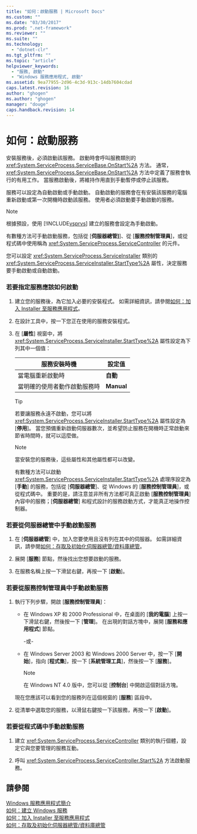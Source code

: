 ```yaml
---
title: "如何：啟動服務 | Microsoft Docs"
ms.custom: ""
ms.date: "03/30/2017"
ms.prod: ".net-framework"
ms.reviewer: ""
ms.suite: ""
ms.technology: 
  - "dotnet-clr"
ms.tgt_pltfrm: ""
ms.topic: "article"
helpviewer_keywords: 
  - "服務, 啟動"
  - "Windows 服務應用程式, 啟動"
ms.assetid: 9ea77955-2d96-4c3d-913c-14db7604cdad
caps.latest.revision: 16
author: "ghogen"
ms.author: "ghogen"
manager: "douge"
caps.handback.revision: 14
---
```

# 如何：啟動服務
安裝服務後，必須啟動該服務。  啟動時會呼叫服務類別的 <xref:System.ServiceProcess.ServiceBase.OnStart%2A> 方法。  通常，<xref:System.ServiceProcess.ServiceBase.OnStart%2A> 方法中定義了服務會執行的有用工作。  當服務啟動後，將維持作用直到手動暫停或停止該服務。  
  
 服務可以設定為自動啟動或手動啟動。  自動啟動的服務會在有安裝該服務的電腦重新啟動或第一次開機時啟動該服務。  使用者必須啟動要手動啟動的服務。  
  
> [!NOTE]
>  根據預設，使用 [!INCLUDE[vsprvs](../../../includes/vsprvs-md.md)] 建立的服務會設定為手動啟動。  
  
 有數種方法可手動啟動服務，包括從 \[**伺服器總管\]**\]、從 \[**服務控制管理員**\]，或從程式碼中使用稱為 <xref:System.ServiceProcess.ServiceController> 的元件。  
  
 您可以設定 <xref:System.ServiceProcess.ServiceInstaller> 類別的 <xref:System.ServiceProcess.ServiceInstaller.StartType%2A> 屬性，決定服務要手動啟動或自動啟動。  
  
### 若要指定服務應該如何啟動  
  
1.  建立您的服務後，為它加入必要的安裝程式。  如需詳細資訊，請參閱[如何：加入 Installer 至服務應用程式](../../../docs/framework/windows-services/how-to-add-installers-to-your-service-application.md)。  
  
2.  在設計工具中，按一下您正在使用的服務安裝程式。  
  
3.  在 \[**屬性**\] 視窗中，將 <xref:System.ServiceProcess.ServiceInstaller.StartType%2A> 屬性設定為下列其中一個值：  
  
    |服務安裝時機|設定值|  
    |------------|---------|  
    |當電腦重新啟動時|**自動**|  
    |當明確的使用者動作啟動服務時|**Manual**|  
  
    > [!TIP]
    >  若要讓服務永遠不啟動，您可以將 <xref:System.ServiceProcess.ServiceInstaller.StartType%2A> 屬性設定為 \[**停用**\]。  當您預備重新啟動伺服器數次，並希望防止服務在開機時正常啟動來節省時間時，就可以這麼做。  
  
    > [!NOTE]
    >  當安裝您的服務後，這些屬性和其他屬性都可以改變。  
  
     有數種方法可以啟動 <xref:System.ServiceProcess.ServiceInstaller.StartType%2A> 處理序設定為 \[**手動**\] 的服務，包括從 \[**伺服器總管**\]、從 Windows 的 \[**服務控制管理員**\]，或從程式碼中。  重要的是，請注意並非所有方法都可真正啟動 \[**服務控制管理員**\] 內容中的服務；\[**伺服器總管**\] 和程式設計的服務啟動方式，才能真正地操作控制器。  
  
### 若要從伺服器總管中手動啟動服務  
  
1.  在 \[**伺服器總管**\] 中，加入您要使用且沒有列在其中的伺服器。  如需詳細資訊，請參閱[如何：存取及初始化伺服器總管\/資料庫總管](../Topic/How%20to:%20Access%20and%20Initialize%20Server%20Explorer-Database%20Explorer.md)。  
  
2.  展開 \[**服務**\] 節點，然後找出您想要啟動的服務。  
  
3.  在服務名稱上按一下滑鼠右鍵，再按一下 \[**啟動**\]。  
  
### 若要從服務控制管理員中手動啟動服務  
  
1.  執行下列步驟，開啟 \[**服務控制管理員**\]：  
  
    -   在 Windows XP 和 2000 Professional 中，在桌面的 \[**我的電腦**\] 上按一下滑鼠右鍵，然後按一下 \[**管理**\]。  在出現的對話方塊中，展開 \[**服務和應用程式**\] 節點。  
  
         \-或\-  
  
    -   在 Windows Server 2003 和 Windows 2000 Server 中，按一下 \[**開始**\]，指向 \[**程式集**\]，按一下 \[**系統管理工具**\]，然後按一下 \[**服務**\]。  
  
        > [!NOTE]
        >  在 Windows NT 4.0 版中，您可以從 \[**控制台**\] 中開啟這個對話方塊。  
  
     現在您應該可以看到您的服務列在這個視窗的 \[**服務**\] 區段中。  
  
2.  從清單中選取您的服務，以滑鼠右鍵按一下該服務，再按一下 \[**啟動**\]。  
  
### 若要從程式碼中手動啟動服務  
  
1.  建立 <xref:System.ServiceProcess.ServiceController> 類別的執行個體，設定它與您要管理的服務互動。  
  
2.  呼叫 <xref:System.ServiceProcess.ServiceController.Start%2A> 方法啟動服務。  
  
## 請參閱  
 [Windows 服務應用程式簡介](../../../docs/framework/windows-services/introduction-to-windows-service-applications.md)   
 [如何：建立 Windows 服務](../../../docs/framework/windows-services/how-to-create-windows-services.md)   
 [如何：加入 Installer 至服務應用程式](../../../docs/framework/windows-services/how-to-add-installers-to-your-service-application.md)   
 [如何：存取及初始化伺服器總管\/資料庫總管](../Topic/How%20to:%20Access%20and%20Initialize%20Server%20Explorer-Database%20Explorer.md)
